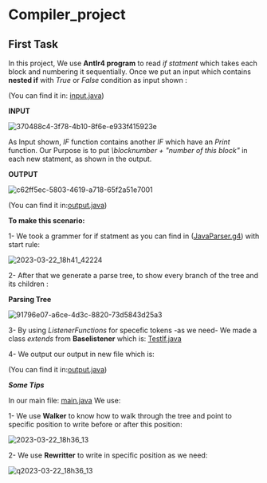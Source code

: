 # Compiler_project

## First Task
In this project, We use **Antlr4 program** to read *if statment* which takes each block and numbering it sequentially.
Once we put an input which contains **nested if** with *True* or *False* condition as input shown :

(You can find it in: [input.java](https://github.com/Asmahan-Rashed/Compiler_project/blob/main/input.java))

**INPUT**


![370488c4-3f78-4b10-8f6e-e933f415923e](https://user-images.githubusercontent.com/76706477/226956801-e44c0a25-2c05-4cee-8a12-c28659332ce6.jpg)


As Input shown, *IF* function contains another *IF* which have an *Print* function. Our Purpose is to put *\\blocknumber + "number of this block"* in each new statment, as shown in the output.


**OUTPUT**


![c62ff5ec-5803-4619-a718-65f2a51e7001](https://user-images.githubusercontent.com/76706477/226959632-f7234121-3e54-4754-b9fd-ac177ef74876.jpg)


(You can find it in:[output.java](https://github.com/Asmahan-Rashed/Compiler_project/blob/main/output.java))

**To make this scenario:**

1- We took a grammer for if statment as you can find in ([JavaParser.g4](https://github.com/Asmahan-Rashed/Compiler_project/blob/main/JavaParser.g4))
with start rule:

![2023-03-22_18h41_42224](https://user-images.githubusercontent.com/76706477/226976604-d2a17a56-e438-45da-934e-7398f17431b4.png)


2- After that we generate a parse tree, to show every branch of the tree and its children :


**Parsing Tree**

![91796e07-a6ce-4d3c-8820-73d5843d25a3](https://user-images.githubusercontent.com/76706477/226966350-608008d2-bd29-4b44-a86b-ba1f6935ed5e.jpg)

3- By using *ListenerFunctions* for specefic tokens -as we need- We made a class *extends* from **Baselistener** which is:
[TestIf.java](https://github.com/Asmahan-Rashed/Compiler_project/blob/main/TestIf.java)

4- We output our output in new file which is:

(You can find it in:[output.java](https://github.com/Asmahan-Rashed/Compiler_project/blob/main/output.java))




***Some Tips***


In our main file:  [main.java](https://github.com/Asmahan-Rashed/Compiler_project/blob/main/main.java) We use:


1- We use **Walker** to know how to walk through the tree and point to specific position to write before or after this position:

![2023-03-22_18h36_13](https://user-images.githubusercontent.com/76706477/226975538-ef5dc1ce-e98e-4dfc-976d-ac19fc813df2.png)


2- We use **Rewritter** to write in specific position as we need:

![q2023-03-22_18h36_13](https://user-images.githubusercontent.com/76706477/226975441-aaeab462-af3a-4f10-b6af-1ac05a3688ac.png)

